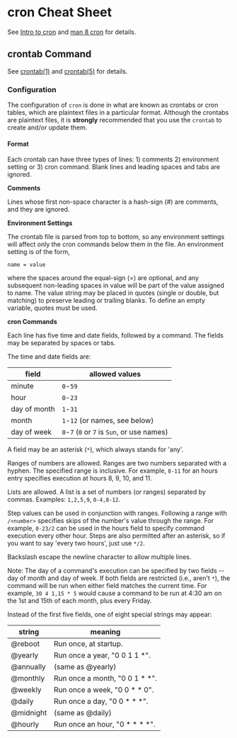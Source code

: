 # cron Cheat Sheet

See [Intro to cron][unixgeeks_cron] and [man 8 cron][man8cron] for details.

## crontab Command

See [crontab(1)][man1crontab] and [crontab(5)][man5crontab] for details.

### Configuration

The configuration of `cron` is done in what are known as crontabs or cron
tables, which are plaintext files in a particular format.  Although the
crontabs are plaintext files, it is __strongly__ recommended that you use
the `crontab` to create and/or update them.

#### Format

Each crontab can have three types of lines: 1) comments 2) environment setting
or 3) cron command.  Blank lines and leading spaces and tabs are ignored.

**Comments**

Lines whose first non-space character is a hash-sign (#) are comments, and
they are ignored.

**Environment Settings**

The crontab file is parsed from top to bottom, so any environment settings
will affect only the cron commands below them in the file.  An environment
setting is of the form,

    name = value

where the spaces around the equal-sign (=) are optional, and any subsequent
non-leading spaces in value will be part of the value assigned to name.  The
value string may be placed in quotes (single or double, but matching) to
preserve leading or trailing blanks.  To define an empty variable, quotes must
be used.

**cron Commands**

Each line has five time and date fields, followed by a command.  The fields
may be separated by spaces or tabs.

The time and date fields are:

| field        | allowed values     |
| ------------ | ------------------ |
| minute       | `0`-`59` |
| hour         | `0`-`23` |
| day of month | `1`-`31` |
| month        | `1`-`12` (or names, see below) |
| day of week  | `0`-`7` (`0` or `7` is `Sun`, or use names) |

A field may be an asterisk (`*`), which always stands for 'any'.

Ranges of numbers are allowed.  Ranges are two numbers separated with a
hyphen.  The specified range is inclusive.  For example, `8-11` for an hours
entry specifies execution at hours 8, 9, 10, and 11.

Lists are allowed.  A list is a set of numbers (or ranges) separated by
commas.  Examples: `1,2,5,9`, `0-4,8-12`.

Step values can be used in conjunction with ranges.  Following a range with
`/<number>` specifies skips of the number's value through the range.  For
example, `0-23/2` can be used in the hours field to specify command execution
every other hour.  Steps are also permitted after an asterisk, so if you want
to say 'every two hours', just use `*/2`.

Backslash escape the newline character to allow multiple lines.

Note: The day of a command's execution can be specified by two fields -- day
of month and day of week.  If both fields are restricted (i.e., aren't `*`),
the command will be run when either field matches the current time.  For
example, `30 4 1,15 * 5` would cause a command to be run at 4:30 am on the
1st and 15th of each month, plus every Friday.

Instead of the first five fields, one of eight special strings may appear:

| string    | meaning |
| --------- | ------- |
| @reboot   | Run once, at startup. |
| @yearly   | Run once a year, "0 0 1 1 *". |
| @annually | (same as @yearly) |
| @monthly  | Run once a month, "0 0 1 * *". |
| @weekly   | Run once a week, "0 0 * * 0". |
| @daily    | Run once a day, "0 0 * * *". |
| @midnight | (same as @daily) |
| @hourly   | Run once an hour, "0 * * * *". |


[man1crontab]: http://man.he.net/man1/crontab
[man5crontab]: http://man.he.net/man5/crontab
[man8cron]: http://man.he.net/man8/cron
[unixgeeks_cron]: http://www.unixgeeks.org/security/newbie/unix/cron-1.html
